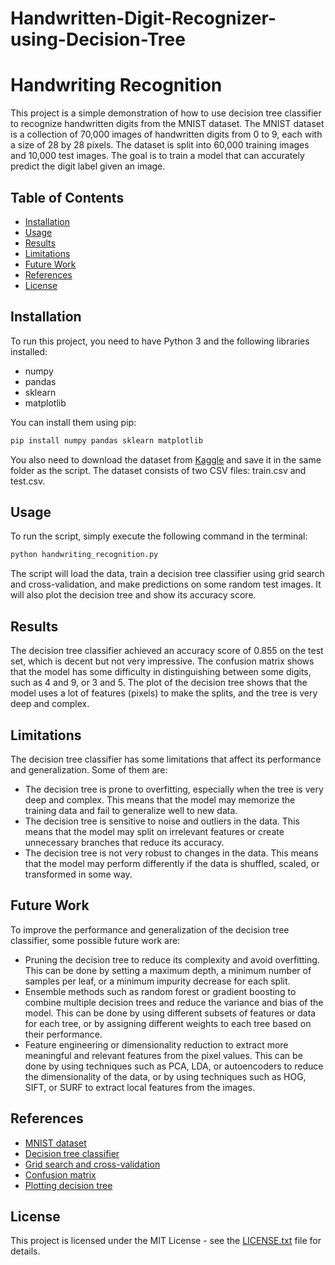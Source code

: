 # Handwritten-Digit-Recognizer-using-Decision-Tree
# Handwriting Recognition

This project is a simple demonstration of how to use decision tree classifier to recognize handwritten digits from the MNIST dataset. The MNIST dataset is a collection of 70,000 images of handwritten digits from 0 to 9, each with a size of 28 by 28 pixels. The dataset is split into 60,000 training images and 10,000 test images. The goal is to train a model that can accurately predict the digit label given an image.

## Table of Contents

- [Installation](#installation)
- [Usage](#usage)
- [Results](#results)
- [Limitations](#limitations)
- [Future Work](#future-work)
- [References](#references)
- [License](#license)

## Installation

To run this project, you need to have Python 3 and the following libraries installed:

- numpy
- pandas
- sklearn
- matplotlib

You can install them using pip:

```bash
pip install numpy pandas sklearn matplotlib
```

You also need to download the dataset from [Kaggle](https://www.kaggle.com/c/digit-recognizer) and save it in the same folder as the script. The dataset consists of two CSV files: train.csv and test.csv.

## Usage

To run the script, simply execute the following command in the terminal:

```bash
python handwriting_recognition.py
```

The script will load the data, train a decision tree classifier using grid search and cross-validation, and make predictions on some random test images. It will also plot the decision tree and show its accuracy score.

## Results

The decision tree classifier achieved an accuracy score of 0.855 on the test set, which is decent but not very impressive. The confusion matrix shows that the model has some difficulty in distinguishing between some digits, such as 4 and 9, or 3 and 5. The plot of the decision tree shows that the model uses a lot of features (pixels) to make the splits, and the tree is very deep and complex.

## Limitations

The decision tree classifier has some limitations that affect its performance and generalization. Some of them are:

- The decision tree is prone to overfitting, especially when the tree is very deep and complex. This means that the model may memorize the training data and fail to generalize well to new data.
- The decision tree is sensitive to noise and outliers in the data. This means that the model may split on irrelevant features or create unnecessary branches that reduce its accuracy.
- The decision tree is not very robust to changes in the data. This means that the model may perform differently if the data is shuffled, scaled, or transformed in some way.

## Future Work

To improve the performance and generalization of the decision tree classifier, some possible future work are:

- Pruning the decision tree to reduce its complexity and avoid overfitting. This can be done by setting a maximum depth, a minimum number of samples per leaf, or a minimum impurity decrease for each split.
- Ensemble methods such as random forest or gradient boosting to combine multiple decision trees and reduce the variance and bias of the model. This can be done by using different subsets of features or data for each tree, or by assigning different weights to each tree based on their performance.
- Feature engineering or dimensionality reduction to extract more meaningful and relevant features from the pixel values. This can be done by using techniques such as PCA, LDA, or autoencoders to reduce the dimensionality of the data, or by using techniques such as HOG, SIFT, or SURF to extract local features from the images.

## References

- [MNIST dataset](https://www.kaggle.com/c/digit-recognizer)
- [Decision tree classifier](https://scikit-learn.org/stable/modules/tree.html)
- [Grid search and cross-validation](https://scikit-learn.org/stable/modules/grid_search.html)
- [Confusion matrix](https://scikit-learn.org/stable/modules/generated/sklearn.metrics.confusion_matrix.html)
- [Plotting decision tree](https://scikit-learn.org/stable/modules/generated/sklearn.tree.plot_tree.html)

## License

This project is licensed under the MIT License - see the [LICENSE.txt](LICENSE.txt) file for details.
